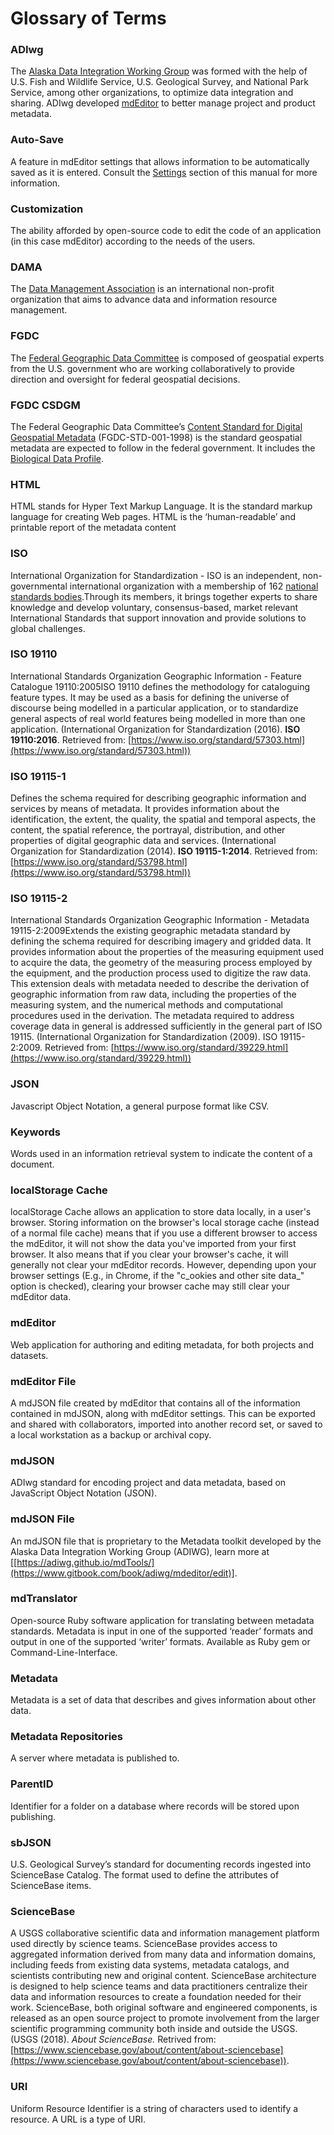 # Glossary of Terms

### ADIwg <a href="#adiwg" id="adiwg"></a>

The [Alaska Data Integration Working Group](https://www.adiwg.org/about/) was formed with the help of U.S. Fish and Wildlife Service, U.S. Geological Survey, and National Park Service, among other organizations, to optimize data integration and sharing. ADIwg developed [mdEditor](glossary-of-terms.md#mdeditor) to better manage project and product metadata.

### Auto-Save <a href="#auto-save" id="auto-save"></a>

A feature in mdEditor settings that allows information to be automatically saved as it is entered. Consult the [Settings](https://app.gitbook.com/s/-MW-Wv1z7-vUYrz5cHwE/settings) section of this manual for more information.

### Customization <a href="#customization" id="customization"></a>

The ability afforded by open-source code to edit the code of an application (in this case mdEditor) according to the needs of the users.

### DAMA <a href="#fgdc" id="fgdc"></a>

The [Data Management Association](https://www.dama.org/cpages/home) is an international non-profit organization that aims to advance data and information resource management.&#x20;

### FGDC <a href="#fgdc" id="fgdc"></a>

The [Federal Geographic Data Committee](https://www.fgdc.gov/) is composed of geospatial experts from the U.S. government who are working collaboratively to provide direction and oversight for federal geospatial decisions.

### FGDC CSDGM <a href="#fgdc-csdgm" id="fgdc-csdgm"></a>

The Federal Geographic Data Committee’s [Content Standard for Digital Geospatial Metadata](https://www.fgdc.gov/metadata/csdgm-standard)  (FGDC-STD-001-1998) is the standard geospatial metadata are expected to follow in the federal government. It includes the [Biological Data Profile](https://www.fgdc.gov/standards/projects/metadata/biometadata/biodatap.pdf).

### HTML <a href="#html" id="html"></a>

HTML stands for Hyper Text Markup Language. It is the standard markup language for creating Web pages. HTML is the ‘human-readable’ and printable report of the metadata content

### ISO <a href="#iso" id="iso"></a>

International Organization for Standardization - ISO is an independent, non-governmental international organization with a membership of 162 [national standards bodies](https://www.iso.org/members.html).Through its members, it brings together experts to share knowledge and develop voluntary, consensus-based, market relevant International Standards that support innovation and provide solutions to global challenges.

### ISO 19110 <a href="#iso-19110" id="iso-19110"></a>

International Standards Organization Geographic Information - Feature Catalogue 19110:2005ISO 19110 defines the methodology for cataloguing feature types. It may be used as a basis for defining the universe of discourse being modelled in a particular application, or to standardize general aspects of real world features being modelled in more than one application. (International Organization for Standardization (2016). **ISO 19110:2016**. Retrieved from: [https://www.iso.org/standard/57303.html](https://www.iso.org/standard/57303.html))

### ISO 19115-1 <a href="#iso-19115-1" id="iso-19115-1"></a>

Defines the schema required for describing geographic information and services by means of metadata. It provides information about the identification, the extent, the quality, the spatial and temporal aspects, the content, the spatial reference, the portrayal, distribution, and other properties of digital geographic data and services. (International Organization for Standardization (2014). **ISO 19115-1:2014**. Retrieved from: [https://www.iso.org/standard/53798.html](https://www.iso.org/standard/53798.html))

### ISO 19115-2 <a href="#iso-19115-2" id="iso-19115-2"></a>

International Standards Organization Geographic Information - Metadata 19115-2:2009Extends the existing geographic metadata standard by defining the schema required for describing imagery and gridded data. It provides information about the properties of the measuring equipment used to acquire the data, the geometry of the measuring process employed by the equipment, and the production process used to digitize the raw data. This extension deals with metadata needed to describe the derivation of geographic information from raw data, including the properties of the measuring system, and the numerical methods and computational procedures used in the derivation. The metadata required to address coverage data in general is addressed sufficiently in the general part of ISO 19115. (International Organization for Standardization (2009). ISO 19115-2:2009. Retrieved from: [https://www.iso.org/standard/39229.html](https://www.iso.org/standard/39229.html))

### JSON <a href="#json" id="json"></a>

Javascript Object Notation, a general purpose format like CSV.

### Keywords <a href="#keywords" id="keywords"></a>

Words used in an information retrieval system to indicate the content of a document.

### localStorage Cache <a href="#localstorage-cache" id="localstorage-cache"></a>

localStorage Cache allows an application to store data locally, in a user's browser. Storing information on the browser's local storage cache (instead of a normal file cache) means that if you use a different browser to access the mdEditor, it will not show the data you've imported from your first browser. It also means that if you clear your browser's cache, it will generally not clear your mdEditor records. However, depending upon your browser settings (E.g., in Chrome, if the "c_ookies and other site data_" option is checked), clearing your browser cache may still clear your mdEditor data.

### mdEditor <a href="#mdeditor" id="mdeditor"></a>

Web application for authoring and editing metadata, for both projects and datasets.

### mdEditor File <a href="#mdeditor-file" id="mdeditor-file"></a>

A mdJSON file created by mdEditor that contains all of the information contained in mdJSON, along with mdEditor settings. This can be exported and shared with collaborators, imported into another record set, or saved to a local workstation as a backup or archival copy.

### mdJSON <a href="#mdjson" id="mdjson"></a>

ADIwg standard for encoding project and data metadata, based on JavaScript Object Notation (JSON).

### mdJSON File <a href="#mdjson-file" id="mdjson-file"></a>

An mdJSON file that is proprietary to the Metadata toolkit developed by the Alaska Data Integration Working Group (ADIWG), learn more at \[[https://adiwg.github.io/mdTools/](https://www.gitbook.com/book/adiwg/mdeditor/edit)].

### mdTranslator <a href="#mdtranslator" id="mdtranslator"></a>

Open-source Ruby software application for translating between metadata standards. Metadata is input in one of the supported ‘reader’ formats and output in one of the supported ‘writer’ formats. Available as Ruby gem or Command-Line-Interface.

### Metadata <a href="#metadata" id="metadata"></a>

Metadata is a set of data that describes and gives information about other data.

### Metadata Repositories <a href="#metadata-repositories" id="metadata-repositories"></a>

A server where metadata is published to.

### ParentID <a href="#parentid" id="parentid"></a>

Identifier for a folder on a database where records will be stored upon publishing.

### sbJSON <a href="#sbjson" id="sbjson"></a>

U.S. Geological Survey’s standard for documenting records ingested into ScienceBase Catalog. The format used to define the attributes of ScienceBase items.

### ScienceBase <a href="#sciencebase" id="sciencebase"></a>

A USGS collaborative scientific data and information management platform used directly by science teams. ScienceBase provides access to aggregated information derived from many data and information domains, including feeds from existing data systems, metadata catalogs, and scientists contributing new and original content. ScienceBase architecture is designed to help science teams and data practitioners centralize their data and information resources to create a foundation needed for their work. ScienceBase, both original software and engineered components, is released as an open source project to promote involvement from the larger scientific programming community both inside and outside the USGS. (USGS (2018). _About ScienceBase._ Retrived from: [https://www.sciencebase.gov/about/content/about-sciencebase](https://www.sciencebase.gov/about/content/about-sciencebase)).

### URI <a href="#uri" id="uri"></a>

Uniform Resource Identifier is a string of characters used to identify a resource. A URL is a type of URI.
